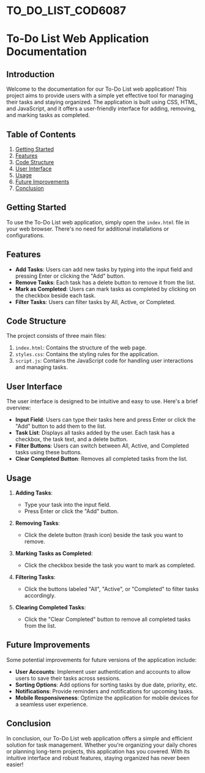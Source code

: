 # TO_DO_LIST_COD6087
# To-Do List Web Application Documentation

## Introduction
Welcome to the documentation for our To-Do List web application! This project aims to provide users with a simple yet effective tool for managing their tasks and staying organized. The application is built using CSS, HTML, and JavaScript, and it offers a user-friendly interface for adding, removing, and marking tasks as completed.

## Table of Contents
1. [Getting Started](#getting-started)
2. [Features](#features)
3. [Code Structure](#code-structure)
4. [User Interface](#user-interface)
5. [Usage](#usage)
6. [Future Improvements](#future-improvements)
7. [Conclusion](#conclusion)

## Getting Started
To use the To-Do List web application, simply open the `index.html` file in your web browser. There's no need for additional installations or configurations.

## Features
- **Add Tasks**: Users can add new tasks by typing into the input field and pressing Enter or clicking the "Add" button.
- **Remove Tasks**: Each task has a delete button to remove it from the list.
- **Mark as Completed**: Users can mark tasks as completed by clicking on the checkbox beside each task.
- **Filter Tasks**: Users can filter tasks by All, Active, or Completed.

## Code Structure
The project consists of three main files:
1. `index.html`: Contains the structure of the web page.
2. `styles.css`: Contains the styling rules for the application.
3. `script.js`: Contains the JavaScript code for handling user interactions and managing tasks.

## User Interface
The user interface is designed to be intuitive and easy to use. Here's a brief overview:
- **Input Field**: Users can type their tasks here and press Enter or click the "Add" button to add them to the list.
- **Task List**: Displays all tasks added by the user. Each task has a checkbox, the task text, and a delete button.
- **Filter Buttons**: Users can switch between All, Active, and Completed tasks using these buttons.
- **Clear Completed Button**: Removes all completed tasks from the list.

## Usage
1. **Adding Tasks**:
   - Type your task into the input field.
   - Press Enter or click the "Add" button.

2. **Removing Tasks**:
   - Click the delete button (trash icon) beside the task you want to remove.

3. **Marking Tasks as Completed**:
   - Click the checkbox beside the task you want to mark as completed.

4. **Filtering Tasks**:
   - Click the buttons labeled "All", "Active", or "Completed" to filter tasks accordingly.

5. **Clearing Completed Tasks**:
   - Click the "Clear Completed" button to remove all completed tasks from the list.

## Future Improvements
Some potential improvements for future versions of the application include:
- **User Accounts**: Implement user authentication and accounts to allow users to save their tasks across sessions.
- **Sorting Options**: Add options for sorting tasks by due date, priority, etc.
- **Notifications**: Provide reminders and notifications for upcoming tasks.
- **Mobile Responsiveness**: Optimize the application for mobile devices for a seamless user experience.

## Conclusion
In conclusion, our To-Do List web application offers a simple and efficient solution for task management. Whether you're organizing your daily chores or planning long-term projects, this application has you covered. With its intuitive interface and robust features, staying organized has never been easier!
